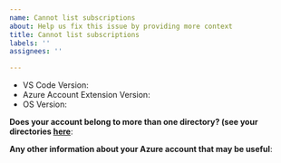 ```yaml
---
name: Cannot list subscriptions
about: Help us fix this issue by providing more context
title: Cannot list subscriptions
labels: ''
assignees: ''

---
```


<!-- Please follow the steps on our troubleshooting page before filing an issue https://aka.ms/AAevvhr -->

- VS Code Version: 
- Azure Account Extension Version: 
- OS Version: 

**Does your account belong to more than one directory? (see your directories [here](https://ms.portal.azure.com/#settings/directory)**: 

**Any other information about your Azure account that may be useful**:
